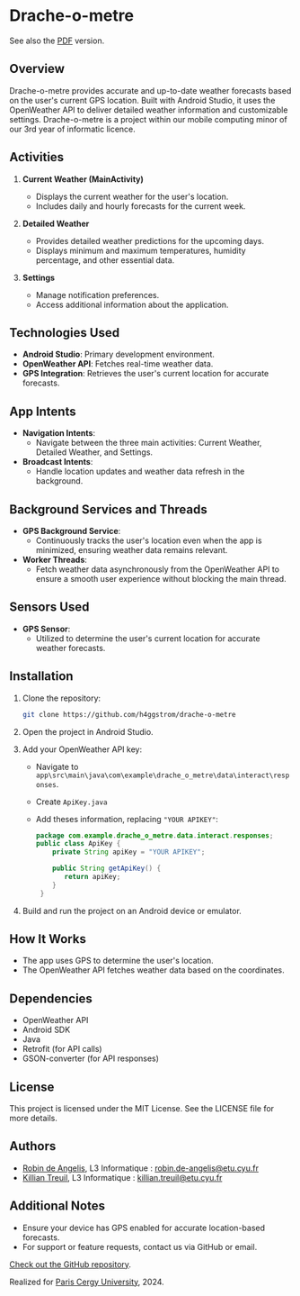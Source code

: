 # Drache-o-metre

See also the [PDF](README.pdf) version.

## Overview

Drache-o-metre provides accurate and up-to-date weather forecasts based on the user's current GPS location. Built with Android Studio, it uses the OpenWeather API to deliver detailed weather information and customizable settings. Drache-o-metre is a project within our mobile computing minor of our 3rd year of informatic licence.

## Activities

1. **Current Weather (MainActivity)**
   - Displays the current weather for the user's location.
   - Includes daily and hourly forecasts for the current week.

2. **Detailed Weather**
   - Provides detailed weather predictions for the upcoming days.
   - Displays minimum and maximum temperatures, humidity percentage, and other essential data.

3. **Settings**
   - Manage notification preferences.
   - Access additional information about the application.

## Technologies Used

- **Android Studio**: Primary development environment.
- **OpenWeather API**: Fetches real-time weather data.
- **GPS Integration**: Retrieves the user's current location for accurate forecasts.

## App Intents

- **Navigation Intents**: 
  - Navigate between the three main activities: Current Weather, Detailed Weather, and Settings.
- **Broadcast Intents**:
  - Handle location updates and weather data refresh in the background.

## Background Services and Threads

- **GPS Background Service**:
  - Continuously tracks the user's location even when the app is minimized, ensuring weather data remains relevant.
- **Worker Threads**:
  - Fetch weather data asynchronously from the OpenWeather API to ensure a smooth user experience without blocking the main thread.

## Sensors Used

- **GPS Sensor**:
  - Utilized to determine the user's current location for accurate weather forecasts.

## Installation

1. Clone the repository:

   ```bash
   git clone https://github.com/h4ggstrom/drache-o-metre
   ```

2. Open the project in Android Studio.

3. Add your OpenWeather API key:
   - Navigate to `app\src\main\java\com\example\drache_o_metre\data\interact\responses`.
   - Create `ApiKey.java`
   - Add theses information, replacing `"YOUR APIKEY"`:

     ```java
     package com.example.drache_o_metre.data.interact.responses;
     public class ApiKey {
         private String apiKey = "YOUR APIKEY";
     
         public String getApiKey() {
            return apiKey;
         }
      }
     ```

4. Build and run the project on an Android device or emulator.

## How It Works

- The app uses GPS to determine the user's location.
- The OpenWeather API fetches weather data based on the coordinates.

## Dependencies

- OpenWeather API
- Android SDK
- Java
- Retrofit (for API calls)
- GSON-converter (for API responses)

## License

This project is licensed under the MIT License. See the LICENSE file for more details.

## Authors

- [Robin de Angelis](https://github.com/h4ggstrom), L3 Informatique : <robin.de-angelis@etu.cyu.fr>
- [Killian Treuil](https://github.com/mrktttt), L3 Informatique : <killian.treuil@etu.cyu.fr>

## Additional Notes

- Ensure your device has GPS enabled for accurate location-based forecasts.
- For support or feature requests, contact us via GitHub or email.

[Check out the GitHub repository](https://github.com/h4ggstrom/drache-o-metre).

Realized for [Paris Cergy University](https://www.cyu.fr), 2024.
